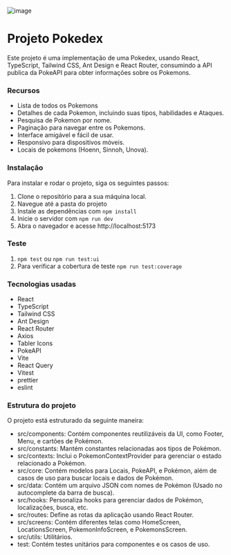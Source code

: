 ![image](https://github.com/darkmoonsk/darkmoonsk/assets/101902194/424fc1f5-21f3-4747-b9ab-d499e12eca7b)

# Projeto Pokedex

Este projeto é uma implementação de uma Pokedex, usando React, TypeScript, Tailwind CSS, Ant Design e React Router, consumindo a API publica da PokeAPI para obter informações sobre os Pokemons.

### Recursos

- Lista de todos os Pokemons
- Detalhes de cada Pokemon, incluindo suas tipos, habilidades e Ataques.
- Pesquisa de Pokemon por nome.
- Paginação para navegar entre os Pokemons.
- Interface amigável e fácil de usar.
- Responsivo para dispositivos móveis.
- Locais de pokemons (Hoenn, Sinnoh, Unova).

### Instalação

Para instalar e rodar o projeto, siga os seguintes passos:

1. Clone o repositório para a sua máquina local.
2. Navegue até a pasta do projeto
3. Instale as dependências com `npm install`
4. Inicie o servidor com `npm run dev`
5. Abra o navegador e acesse http://localhost:5173

### Teste

1. `npm test` ou `npm run test:ui`
2. Para verificar a cobertura de teste `npm run test:coverage`

### Tecnologias usadas

- React
- TypeScript
- Tailwind CSS
- Ant Design
- React Router
- Axios
- Tabler Icons
- PokeAPI
- Vite
- React Query
- Vitest
- prettier
- eslint

### Estrutura do projeto

O projeto está estruturado da seguinte maneira:

- src/components: Contém componentes reutilizáveis da UI, como Footer, Menu, e cartões de Pokémon.
- src/constants: Mantém constantes relacionadas aos tipos de Pokémon.
- src/contexts: Inclui o PokemonContextProvider para gerenciar o estado relacionado a Pokémon.
- src/core: Contém modelos para Locais, PokeAPI, e Pokémon, além de casos de uso para buscar locais e dados de Pokémon.
- src/data: Contém um arquivo JSON com nomes de Pokémon (Usado no autocomplete da barra de busca).
- src/hooks: Personaliza hooks para gerenciar dados de Pokémon, localizações, busca, etc.
- src/routes: Define as rotas da aplicação usando React Router.
- src/screens: Contém diferentes telas como HomeScreen, LocationsScreen, PokemonInfoScreen, e PokemonsScreen.
- src/utils: Utilitários.
- test: Contém testes unitários para componentes e os casos de uso.

